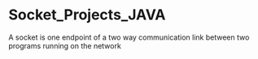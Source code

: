 # Socket_Projects_JAVA
A socket is one endpoint of a two way communication link between two programs running on the network

